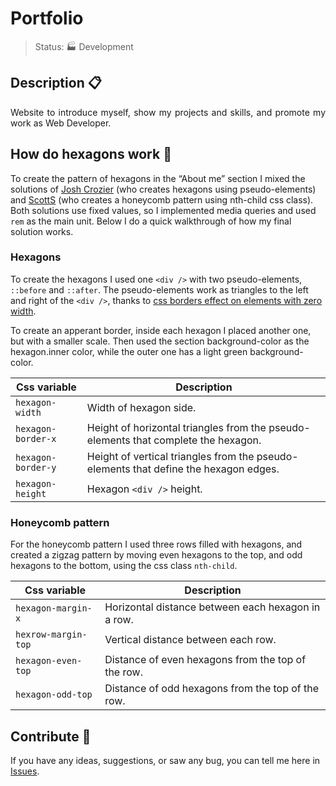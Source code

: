 # Portfolio

<!--Tecnologias Utilizadas e suas versões-->

> Status: :factory: Development

## Description :clipboard:

<p style="text-align:justify">
Website to introduce myself, show my projects and skills, and promote my work as Web Developer.
</p>

## How do hexagons work :bee:

To create the pattern of hexagons in the “About me” section I mixed the solutions of [Josh Crozier][josh-crozier-solution] (who creates hexagons using pseudo-elements) and [ScottS][scotts-solution] (who creates a honeycomb pattern using nth-child css class). Both solutions use fixed values, so I implemented media queries and used `rem` as the main unit. Below I do a quick walkthrough of how my final solution works.

### Hexagons

To create the hexagons I used one `<div />` with two pseudo-elements, `::before` and `::after`. The pseudo-elements work as triangles to the left and right of the `<div />`, thanks to [css borders effect on elements with zero width][css-triangle].

To create an apperant border, inside each hexagon I placed another one, but with a smaller scale. Then used the section background-color as the hexagon.inner color, while the outer one has a light green background-color.

| Css variable | Description |
| --- | --- |
| `hexagon-width` | Width of hexagon side. |
| `hexagon-border-x` | Height of horizontal triangles from the pseudo-elements that complete the hexagon. |
| `hexagon-border-y` | Height of vertical triangles from the pseudo-elements that define the hexagon edges. |
| `hexagon-height` | Hexagon `<div />` height. |

### Honeycomb pattern

For the honeycomb pattern I used three rows filled with hexagons, and created a zigzag pattern by moving even hexagons to the top, and odd hexagons to the bottom, using the css class `nth-child`.

| Css variable | Description |
| --- | --- |
| `hexagon-margin-x`  | Horizontal distance between each hexagon in a row. |
| `hexrow-margin-top` | Vertical distance between each row. |
| `hexagon-even-top` | Distance of even hexagons from the top of the row. |
| `hexagon-odd-top` | Distance of odd hexagons from the top of the row. |

## Contribute :gift:

If you have any ideas, suggestions, or saw any bug, you can tell me here in [Issues][issues].

<!---Links utilizados no documento-->

[josh-crozier-solution]: https://stackoverflow.com/questions/19418486/hexagon-shape-with-a-border-outline
[scotts-solution]:https://stackoverflow.com/questions/10062887/generate-repeating-hexagonal-pattern-with-css3

[css-triangle]: https://css-tricks.com/snippets/css/css-triangle/

[issues]: https://github.com/GustavoHerreroNunes/portfolio/issues
